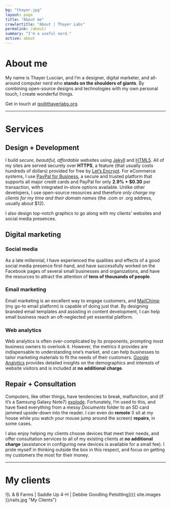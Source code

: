 ```yaml
---
bg: "thayer.jpg"
layout: page
title: "About me"
crawlertitle: "About | Thayer Labs"
permalink: /about/
summary: "I'm a useful nerd."
active: about
---
```

# About me
My name is Thayer Luscian, and I’m a designer, digital marketer, and all-around computer nerd who **stands on the shoulders of giants**. By combining open-source designs and technologies with my own personal touch, I create wonderful things.

Get in touch at [go@thayerlabs.org](mailto:go@thayerlabs.org).

---

# Services


## Design + Development
I build *secure, beautiful, affordable* websites using [Jekyll](http://jekyllrb.com/) and [HTML5](https://www.w3.org/TR/html5/). All of my sites are served securely over **HTTPS**, a feature (that usually costs hundreds of dollars) provided for free by [Let’s Encrypt](https://letsencrypt.org/). For eCommerce systems, I use [PayPal for Business](https://www.paypal.com/us/webapps/mpp/paypal-payments-standard), a secure and trusted platform that supports all major credit cards and PayPal for only **2.9% + $0.30** per transaction, with integrated in-store options available. Unlike other developers, I use open-source resources and therefore *only charge my clients for my time and their domain names* (the .com or .org address, usually about $12).


I also design top-notch graphics to go along with my clients’ websites and social media presences.


## Digital marketing


### Social media
As a late millennial, I have experienced the qualities and effects of a good social media presence first-hand, and have successfully worked on the Facebook pages of several small businesses and organizations, and have the resources to attract the attention of **tens of thousands of people**.


### Email marketing
Email marketing is an excellent way to engage customers, and [MailChimp](https://mailchimp.com/) (my go-to email platform) is capable of doing just that. By designing branded email templates and assisting in content development, I can help small business reach an oft-neglected yet essential platform.


### Web analytics
Web analytics is often over-complicated by its proponents, prompting most business owners to overlook it. However, the metrics it provides are indispensable to understanding one’s market, and can help businesses to tailor marketing materials to fit the needs of their customers. [Google Analytics](https://www.google.com/analytics/#) provides detailed insights on the demographics and interests of website visitors and is included at **no additional charge**.


## Repair + Consultation
Computers, like other things, have tendencies to break, malfunction, and (if it’s a Samsung Galaxy Note7) [explode](http://www.samsung.com/us/note7recall/). Fortunately, I’m used to this, and have fixed everything from a messy *Documents* folder to an SD card jammed upside-down into the reader. I can even do **remote** (I sit at my house while you watch your mouse jump around the screen) **repairs**, in some cases.


I also enjoy helping my clients choose devices that meet their needs, and offer consultation services to all of my existing clients at **no additional charge** (assistance in configuring new devices is available for a small fee). I pride myself in thinking outside the box in this respect, and focus on getting my customers the most for their money.

---

# My clients
![L & B Farms | Saddle Up 4-H | Debbie Goodling Petsitting]({{ site.images }}/rails.jpg "My Clients")
